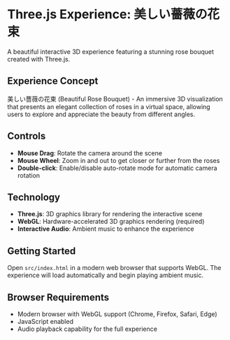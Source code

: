 # Three.js Experience: 美しい薔薇の花束

A beautiful interactive 3D experience featuring a stunning rose bouquet created with Three.js.

## Experience Concept
美しい薔薇の花束 (Beautiful Rose Bouquet) - An immersive 3D visualization that presents an elegant collection of roses in a virtual space, allowing users to explore and appreciate the beauty from different angles.

## Controls
- **Mouse Drag**: Rotate the camera around the scene
- **Mouse Wheel**: Zoom in and out to get closer or further from the roses
- **Double-click**: Enable/disable auto-rotate mode for automatic camera rotation

## Technology
- **Three.js**: 3D graphics library for rendering the interactive scene
- **WebGL**: Hardware-accelerated 3D graphics rendering (required)
- **Interactive Audio**: Ambient music to enhance the experience

## Getting Started
Open `src/index.html` in a modern web browser that supports WebGL. The experience will load automatically and begin playing ambient music.

## Browser Requirements
- Modern browser with WebGL support (Chrome, Firefox, Safari, Edge)
- JavaScript enabled
- Audio playback capability for the full experience